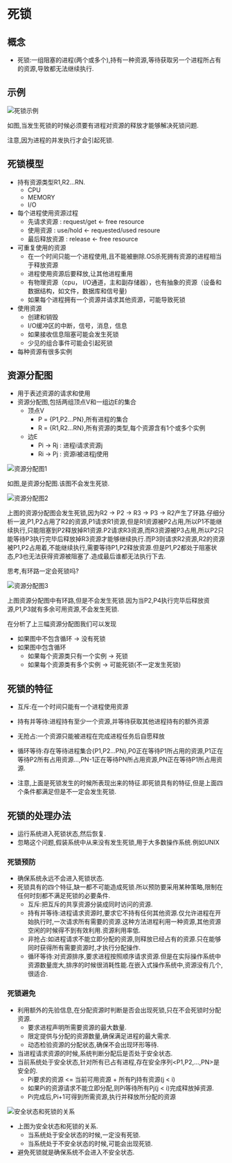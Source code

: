 # 死锁
## 概念
* 死锁:一组阻塞的进程(两个或多个),持有一种资源,等待获取另一个进程所占有的资源,导致都无法继续执行.

## 示例

![死锁示例](https://github.com/zzhangyuhang/operating-system/blob/master/photo/10.死锁示例.png)

如图,当发生死锁的时候必须要有进程对资源的释放才能够解决死锁问题.

注意,因为进程的并发执行才会引起死锁.

## 死锁模型
* 持有资源类型R1,R2...RN.
	* CPU
	* MEMORY
	* I/O
* 每个进程使用资源过程
	* 先请求资源 : request/get <- free resource
	* 使用资源 : use/hold <- requested/used resoure
	* 最后释放资源 : release <- free resource
* 可重复使用的资源
	* 在一个时间只能一个进程使用,且不能被删除.OS杀死拥有资源的进程相当于释放资源
	* 进程使用资源后要释放,让其他进程重用
	* 有物理资源（cpu， I/O通道，主和副存储器），也有抽象的资源（设备和数据结构，如文件，数据库和信号量)
	* 如果每个进程拥有一个资源并请求其他资源，可能导致死锁
* 使用资源
	* 创建和销毁
	* I/O缓冲区的中断，信号，消息，信息
	* 如果接收信息阻塞可能会发生死锁
	* 少见的组合事件可能会引起死锁
* 每种资源有很多实例

## 资源分配图
* 用于表述资源的请求和使用
* 资源分配图,包括两组顶点V和一组边E的集合
	* 顶点V
		* P = {P1,P2...PN},所有进程的集合
		* R = {R1,R2...RN},所有资源的类型,每个资源含有1个或多个实例
	* 边E
		* Pi -> Rj : 进程i请求资源j
		* Ri -> Pj : 资源i被进程j使用

![资源分配图1](https://github.com/zzhangyuhang/operating-system/blob/master/photo/10.资源分配图1.png)

如图,是资源分配图.该图不会发生死锁.

![资源分配图2](https://github.com/zzhangyuhang/operating-system/blob/master/photo/10.资源分配图2.png)

上图的资源分配图会发生死锁,因为R2 -> P2 -> R3 -> P3 -> R2产生了环路.仔细分析一波,P1,P2占用了R2的资源,P1请求R1资源,但是R1资源被P2占用,所以P1不能继续执行,只能阻塞到P2释放掉R1资源.P2请求R3资源,而R3资源被P3占用,所以P2只能等待P3执行完毕后释放掉R3资源才能够继续执行.而P3则请求R2资源,R2的资源被P1,P2占用着,不能继续执行,需要等待P1,P2释放资源.但是P1,P2都处于阻塞状态,P3也无法获得资源被阻塞了.造成最后谁都无法执行下去.

思考,有环路一定会死锁吗?

![资源分配图3](https://github.com/zzhangyuhang/operating-system/blob/master/photo/10.资源分配图3.png)

上图资源分配图中有环路,但是不会发生死锁.因为当P2,P4执行完毕后释放资源,P1,P3就有多余可用资源,不会发生死锁.

在分析了上三幅资源分配图我们可以发现

* 如果图中不包含循环 -> 没有死锁
* 如果图中包含循环
	* 如果每个资源类只有一个实例 -> 死锁
	* 如果每个资源类有多个实例 -> 可能死锁(不一定发生死锁)

## 死锁的特征
* 互斥:在一个时间只能有一个进程使用资源
* 持有并等待:进程持有至少一个资源,并等待获取其他进程持有的额外资源
* 无抢占:一个资源只能被进程在完成进程任务后自愿释放
* 循环等待:存在等待进程集合{P1,P2...PN},P0正在等待P1所占用的资源,P1正在等待P2所有占用资源...,PN-1正在等待PN所占用资源,PN正在等待P1所占用资源.

* 注意,上面是死锁发生的时候所表现出来的特征.即死锁具有的特征,但是上面四个条件都满足但是不一定会发生死锁.

## 死锁的处理办法

* 运行系统进入死锁状态,然后恢复.
* 忽略这个问题,假装系统中从来没有发生死锁,用于大多数操作系统.例如UNIX

### 死锁预防
* 确保系统永远不会进入死锁状态.
* 死锁具有的四个特征,缺一都不可能造成死锁.所以预防要采用某种策略,限制在任何时刻都不满足死锁的必要条件.
	* 互斥:把互斥的共享资源分装成同时访问的资源.
	* 持有并等待:进程请求资源时,要求它不持有任何其他资源.仅允许进程在开始执行时,一次请求所有需要的资源.这种方法进程利用一种资源,其他资源空闲的时候得不到有效利用.资源利用率低.
	* 非抢占:如进程请求不能立即分配的资源,则释放已经占有的资源.只在能够同时获得所有需要资源时,才执行分配操作.
	* 循环等待:对资源排序,要求进程按照顺序请求资源.但是在实际操作系统中资源数量庞大,排序的时候很消耗性能.在嵌入式操作系统中,资源没有几个,很适合.

### 死锁避免
* 利用额外的先验信息,在分配资源时判断是否会出现死锁,只在不会死锁时分配资源.
	* 要求进程声明所需要资源的最大数量.
	* 限定提供与分配的资源数量,确保满足进程的最大需求.
	* 动态检验资源的分配状态,确保不会出现环形等待.
* 当进程请求资源的时候,系统判断分配后是否处于安全状态.
* 当前系统处于安全状态,针对所有已占有进程,存在安全序列<P1,P2,...,PN>是安全的.
	* Pi要求的资源 <= 当前可用资源 + 所有Pj持有资源(j < i)
	* 如果Pi的资源请求不能立即分配,则Pi等待所有Pj(j < i)完成释放掉资源.
	* Pi完成后,Pi+1可得到所需资源,执行并释放所分配的资源

![安全状态和死锁的关系](https://github.com/zzhangyuhang/operating-system/blob/master/photo/10.安全状态和死锁的关系.png)

* 上图为安全状态和死锁的关系.
	* 当系统处于安全状态的时候,一定没有死锁.
	* 当系统处于不安全状态的时候,可能会出现死锁.
* 避免死锁就是确保系统不会进入不安全状态.




